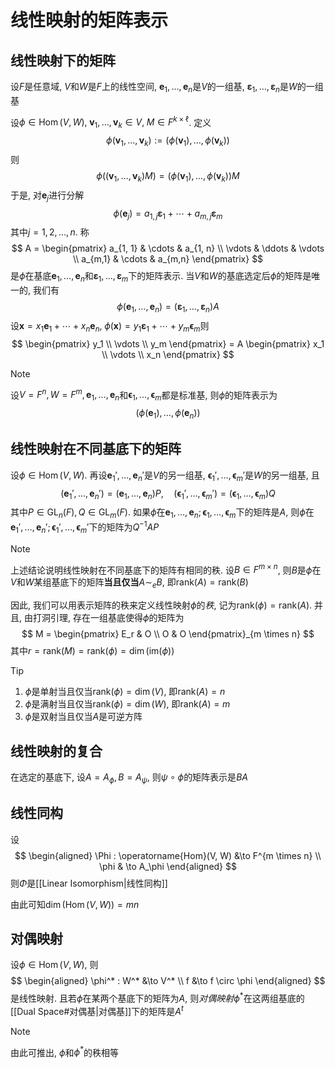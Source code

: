 # 线性映射的矩阵表示
## 线性映射下的矩阵
设$F$是任意域, $V$和$W$是$F$上的线性空间, $\boldsymbol e_1, \ldots, \boldsymbol e_n$是$V$的一组基, $\boldsymbol \varepsilon_1, \ldots, \boldsymbol \varepsilon_n$是$W$的一组基

设$\phi \in \operatorname{Hom}(V, W),\; \boldsymbol v_1, \ldots, \boldsymbol v_k \in V,\;M \in F^{k \times \ell}$. 定义
$$
\phi(\boldsymbol v_1, \ldots, \boldsymbol v_k) := (\phi(\boldsymbol v_1), \ldots, \phi(\boldsymbol v_k))
$$
则
$$
\phi((\boldsymbol v_1, \ldots, \boldsymbol v_k) M) = (\phi(\boldsymbol v_1), \ldots, \phi(\boldsymbol v _k))M
$$
于是, 对$\boldsymbol e_j$进行分解
$$
\phi(\boldsymbol e_j) = a_{1,j} \boldsymbol \varepsilon_1 + \cdots + a_{m,j} \boldsymbol \varepsilon_m
$$
其中$j = 1, 2, \ldots, n$. 称
$$
A = \begin{pmatrix}
a_{1, 1} & \cdots & a_{1, n} \\
\vdots & \ddots & \vdots \\
a_{m,1} & \cdots & a_{m,n}
\end{pmatrix}
$$
是$\phi$在基底$\boldsymbol e_1, \ldots, \boldsymbol e_n$和$\boldsymbol \varepsilon_1, \ldots, \boldsymbol \varepsilon_m$下的矩阵表示. 当$V$和$W$的基底选定后$\phi$的矩阵是唯一的, 我们有
$$
\phi(\boldsymbol e_1, \ldots, \boldsymbol e_n) = (\boldsymbol \varepsilon_1, \ldots, \boldsymbol \varepsilon_n) A
$$
设$\boldsymbol x = x_1 \boldsymbol e_1 + \cdots + x_n \boldsymbol e_n, \; \phi(\boldsymbol x) = y_1 \boldsymbol \varepsilon_1 + \cdots + y_m \boldsymbol \epsilon_m$则
$$
\begin{pmatrix}
y_1 \\ \vdots \\ y_m
\end{pmatrix} = A \begin{pmatrix}
x_1 \\ \vdots \\ x_n
\end{pmatrix}
$$
> [!Note]
> 设$V = F^n, W = F^m, \boldsymbol e_1, \ldots, \boldsymbol e_n$和$\boldsymbol \epsilon_1, \ldots, \boldsymbol \epsilon_m$都是标准基, 则$\phi$的矩阵表示为
> $$
> (\phi(\boldsymbol e_1), \ldots, \phi(\boldsymbol e_n))
> $$

## 线性映射在不同基底下的矩阵
设$\phi \in \operatorname{Hom}(V, W)$. 再设$\boldsymbol e_1', \ldots, \boldsymbol e_n'$是$V$的另一组基, $\boldsymbol \epsilon_1', \ldots, \boldsymbol \epsilon_m'$是$W$的另一组基, 且
$$
(\boldsymbol e_1', \ldots, \boldsymbol e_n') = (\boldsymbol e_1, \ldots, \boldsymbol e_n) P ,\quad (\boldsymbol \epsilon_1', \ldots, \boldsymbol \epsilon_m') = (\boldsymbol \epsilon_1, \ldots, \boldsymbol \epsilon_m) Q
$$
其中$P \in \mathrm{GL}_n(F), Q \in \mathrm{GL}_m(F)$. 如果$\phi$在$\boldsymbol e_1, \ldots, \boldsymbol e_n; \boldsymbol \epsilon_1, \ldots, \boldsymbol \epsilon_m$下的矩阵是$A$, 则$\phi$在$\boldsymbol e_1', \ldots, \boldsymbol e_n'; \boldsymbol \epsilon_1', \ldots, \boldsymbol \epsilon_m'$下的矩阵为$Q^{-1}AP$

> [!Note] 
> 上述结论说明线性映射在不同基底下的矩阵有相同的秩. 设$B \in F^{m \times n}$,  则$B$是$\phi$在$V$和$W$某组基底下的矩阵**当且仅当**$A \sim_e B$, 即$\mathrm{rank}(A) = \mathrm{rank}(B)$

因此, 我们可以用表示矩阵的秩来定义线性映射$\phi$的*秩*, 记为$\mathrm{rank}(\phi) = \mathrm{rank}(A)$. 并且, 由打洞引理, 存在一组基底使得$\phi$的矩阵为
$$
M = \begin{pmatrix}
E_r & O \\ O & O
\end{pmatrix}_{m \times n}
$$
其中$r = \mathrm{rank}(M) = \mathrm{rank}(\phi) = \dim(\mathrm{im}(\phi))$

> [!Tip]
> 1. $\phi$是单射当且仅当$\mathrm{rank}(\phi) = \dim(V)$, 即$\mathrm{rank}(A) = n$
> 2. $\phi$是满射当且仅当$\mathrm{rank}(\phi) = \dim(W)$, 即$\mathrm{rank}(A) = m$
> 3. $\phi$是双射当且仅当$A$是可逆方阵
## 线性映射的复合
在选定的基底下, 设$A = A_\phi, B = A_\psi$, 则$\psi \circ \phi$的矩阵表示是$BA$
## 线性同构
设
$$
\begin{aligned}
\Phi : \operatorname{Hom}(V, W) &\to F^{m \times n} \\
\phi & \to A_\phi
\end{aligned}
$$
则$\Phi$是[[Linear Isomorphism|线性同构]]

由此可知$\dim(\operatorname{Hom}(V, W)) = mn$
## 对偶映射
设$\phi \in  \operatorname{Hom}(V, W)$, 则
$$
\begin{aligned}
\phi^* : W^* &\to V^* \\
f &\to f \circ \phi
\end{aligned}
$$
是线性映射. 且若$\phi$在某两个基底下的矩阵为$A$, 则*对偶映射*$\phi^*$在这两组基底的[[Dual Space#对偶基|对偶基]]下的矩阵是$A^t$

> [!Note]
> 由此可推出, $\phi$和$\phi^*$的秩相等


